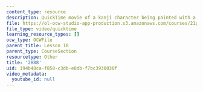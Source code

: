 ```yaml
---
content_type: resource
description: QuickTime movie of a kanji character being painted with a brush.
file: https://ol-ocw-studio-app-production.s3.amazonaws.com/courses/21g-504-japanese-iv-spring-2009/194b48caf858c3dbe8dbf7bc3930030f_2888.mov
file_type: video/quicktime
learning_resource_types: []
ocw_type: OCWFile
parent_title: Lesson 18
parent_type: CourseSection
resourcetype: Other
title: '2888'
uid: 194b48ca-f858-c3db-e8db-f7bc3930030f
video_metadata:
  youtube_id: null
---
```

